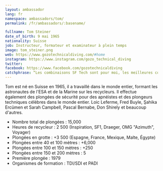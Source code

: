 ```yaml
---
layout: ambassador
lang: fr
namespace: ambassadors/tom/
permalink: /fr/ambassadors/:basename/

fullname: Tom Steiner
date_of_birth: 9 mai 1965
nationality: Suisse
job: Instructeur, formateur et examinateur à plein temps
image: tom_steiner.png
web: https://www.gozotechnicaldiving.com/#home
instagram: https://www.instagram.com/gozo_technical_diving
twitter:
facebook: https://www.facebook.com/gozotechnicaldiving
catchphrase: “Les combinaisons SF Tech sont pour moi, les meilleures combinaisons étanches jamais fabriquées avec le meilleur service client que vous pouvez obtenir.”
---
```

Tom est né en Suisse en 1965, il a travaillé dans le monde entier, formant les astronautes de l'ESA et de la Marine sur les recycleurs. Il effectue également des plongées de sécurité pour des apnéistes et des plongeurs techniques célèbres dans le monde entier. Loic Leferme, Fred Buyle, Şahika Ercümen et Sarah Campbell, Pascal Bernabe, Don Shirely et beaucoup d'autres.

- Nombre total de plongées : 15,000
- Heures de recycleur : 2 500 (Inspiration, SF1, Draeger, OMG "Azimuth", Voyager)
- Plongées en grotte : +3 500 (Espagne, France, Mexique, Malte, Égypte)
- Plongées entre 40 et 100 mètres : +6,000
- Plongées entre 100 et 150 mètres : +250
- Plongées entre 150 et 200 mètres : 5
- Première plongée : 1979
- Organismes de formation : TDI/SDI et PADI